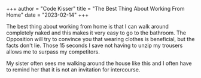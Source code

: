 +++
author = "Code Kisser"
title = "The Best Thing About Working From Home"
date = "2023-02-14"
+++

<!--more-->
The best thing about working from home is that I can walk around completely naked and this makes it very easy to go to the bathroom.
The Opposition will try to convince you that wearing clothes is beneficial, but the facts don't lie. Those 15 seconds I save not having to unzip my trousers allows me to surpass my competitors. 

My sister often sees me walking around the house like this and I often have to remind her that it is not an invitation for intercourse.
